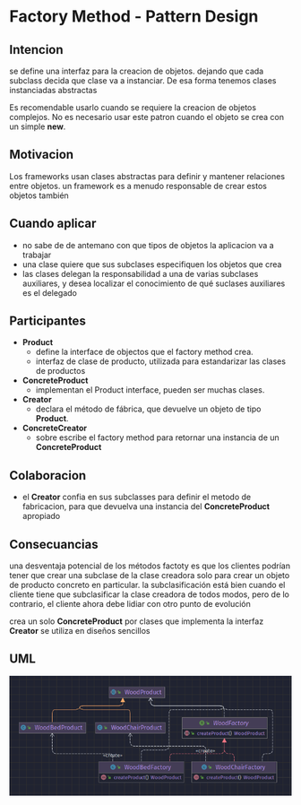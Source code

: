 # Factory Method - Pattern Design
## Intencion
se define una interfaz para la creacion de objetos. dejando que cada subclass decida que clase va a instanciar.
De esa forma tenemos clases instanciadas abstractas

Es recomendable usarlo cuando se requiere la creacion de objetos complejos. No es necesario usar este patron cuando
el objeto se crea con un simple **new**.
## Motivacion 
Los frameworks usan clases abstractas para definir y mantener relaciones entre objetos. un framework es a menudo 
responsable de crear estos objetos también
## Cuando aplicar
* no sabe de de antemano con que tipos de objetos la aplicacion va a trabajar
* una clase quiere que sus subclases especifiquen los objetos que crea
* las clases delegan la responsabilidad a una de varias subclases auxiliares, y desea localizar el conocimiento de qué suclases auxiliares es el delegado
## Participantes
* **Product**
  * define la interface de objectos que el factory method crea.
  * interfaz de clase de producto, utilizada para estandarizar las clases de productos
* **ConcreteProduct**
  * implementan el Product interface, pueden ser muchas clases.
* **Creator**
  * declara el método de fábrica, que devuelve un objeto de tipo **Product**.
* **ConcreteCreator**
  * sobre escribe el factory method para retornar una instancia de un **ConcreteProduct** 
## Colaboracion
  * el **Creator** confia en sus subclasses para definir el metodo de fabricacion, para que devuelva una instancia del **ConcreteProduct** apropiado
## Consecuancias
una desventaja potencial de los métodos factoty es que los clientes podrían tener que crear una 
subclase de la clase creadora solo para crear un objeto de producto concreto en particular.
la subclasificación está bien cuando el cliente tiene que subclasificar la clase creadora de todos modos,
pero de lo contrario, el cliente ahora debe lidiar con otro punto de evolución

crea un solo **ConcreteProduct** por clases que implementa la interfaz **Creator**
se utiliza en diseños sencillos


## UML
![](uml/factory-method.png)
